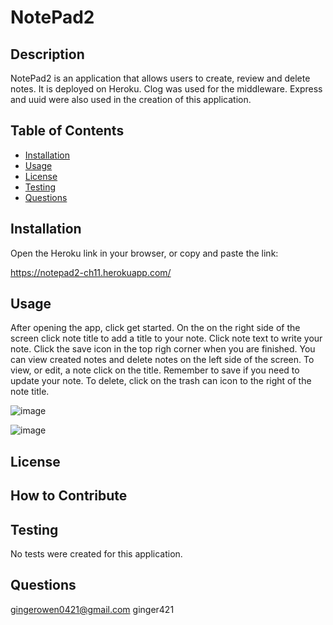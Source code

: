 
# NotePad2

## Description
NotePad2 is an application that allows users to create, review and delete notes. It is deployed on Heroku. Clog was used for the middleware. Express and uuid were also used in the creation of this application. 

## Table of Contents
* [Installation](#installation)
* [Usage](#usage)
* [License](#)
* [Testing](#testing)
* [Questions](#questions)

## Installation 
Open the Heroku link in your browser, or copy and paste the link:

https://notepad2-ch11.herokuapp.com/

## Usage
After opening the app, click get started. On the on the right side of the screen click note title to add a title to your note. Click note text to write your note. Click the save icon in the top righ corner when you are finished. You can view created notes  and delete notes on the left side of the screen. To view, or edit, a note click on the title. Remember to save if you need to update your note. To delete, click on the trash can icon to the right of the note title. 

![image](https://user-images.githubusercontent.com/101539821/190304992-866d4e8b-c1d7-4f69-a346-36c7ccf79fbf.png)

![image](https://user-images.githubusercontent.com/101539821/190305227-12f5e033-22cb-430b-afbe-429e41b9cc69.png)


## License

## How to Contribute 


## Testing 
No tests were created for this application.

## Questions
gingerowen0421@gmail.com
ginger421
